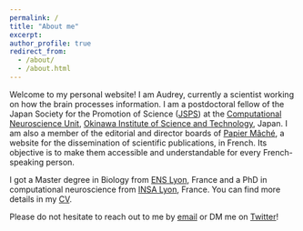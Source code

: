 ```yaml
---
permalink: /
title: "About me"
excerpt: 
author_profile: true
redirect_from: 
  - /about/
  - /about.html
---
```


Welcome to my personal website! I am Audrey, currently a scientist working on how the brain processes information. I am a postdoctoral fellow of the Japan Society for the Promotion of Science ([JSPS](https://www.jsps.go.jp/english/)) at the [Computational Neuroscience Unit](https://groups.oist.jp/cnu), [Okinawa Institute of Science and Technology](https://www.oist.jp/), Japan. I am also a member of the editorial and director boards of [Papier Mâché](https://papiermachesciences.org/), a website for the dissemination of scientific publications, in French. Its objective is to make them accessible and understandable for every French-speaking person.

I got a Master degree in Biology from [ENS Lyon](http://www.ens-lyon.fr/en/), France and a PhD in computational neuroscience from [INSA Lyon](https://biosciences.insa-lyon.fr/), France. You can find more details in my [CV](cv).

Please do not hesitate to reach out to me by [email](audrey.denizot3@oist.jp) or DM me on [Twitter](https://twitter.com/ADenizot)!

